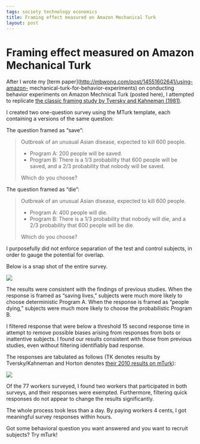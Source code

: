 ```yaml
--- 
tags: society technology economics
title: Framing effect measured on Amazon Mechanical Turk
layout: post
---
```

# Framing effect measured on Amazon Mechanical Turk

After I wrote my [term paper](http://mbwong.com/post/14551602641/using-amazon-
mechanical-turk-for-behavior-experiments) on conducting behavior experiments
on Amazon Mechnical Turk (posted here), I attempted to replicate [the classic
framing study by Tversky and Kahneman
(1981)][tk].

[tk]: http://en.wikipedia.org/wiki/Framing_effect_(psychology)

I created two one-question survey using the MTurk template, each containing a
versions of the same question:

The question framed as “save”:

> Outbreak of an unusual Asian disease, expected to kill 600 people.
>
> * Program A: 200 people will be saved.
> * Program B: There is a 1/3 probability that 600 people will be saved, and a 2/3 probability that nobody will be saved.
>
> Which do you choose?

The question framed as “die”:

> Outbreak of an unusual Asian disease, expected to kill 600 people.
>
> * Program A: 400 people will die.
> * Program B: There is a 1/3 probability that nobody will die, and a 2/3 probability that 600 people will be die.
>
> Which do you choose?

I purposefully did not enforce separation of the test and control subjects, in
order to gauge the potential for overlap.

Below is a snap shot of the entire survey.

![](http://media.tumblr.com/tumblr_lwjd39nBVB1r3oiuq.png)

The results were consistent with the findings of previous studies. When the
response is framed as “saving lives,” subjects were much more likely to choose
deterministic Program A. When the response is framed as “people dying,”
subjects were much more likely to choose the probabilistic Program B.

I filtered response that were below a threshold 15 second response time in
attempt to remove possible biases arising from responses from bots or
inattentive subjects. I found our results consistent with those from previous
studies, even without filtering identifiably bad response.

The responses are tabulated as follows (TK denotes results by Tversky/Kahneman
and Horton denotes [their 2010 results on
mTurk][nber]):

[nber]: http://www.nber.org/papers/w15961

![](http://media.tumblr.com/tumblr_lwjcwoWqnW1r3oiuq.png)

Of the 77 workers surveyed, I found two workers that participated in both
surveys, and their responses were exempted. Furthermore, filtering quick
responses do not appear to change the results significantly.

The whole process took less than a day. By paying workers 4 cents, I got
meaningful survey responses within hours.

Got some behavioral question you want answered and you want to recruit
subjects? Try mTurk!

